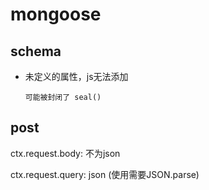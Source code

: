 # mongoose



## schema

* 未定义的属性，js无法添加

  ```
  可能被封闭了 seal()
  ```

  



## post

ctx.request.body: 不为json

ctx.request.query: json  (使用需要JSON.parse)